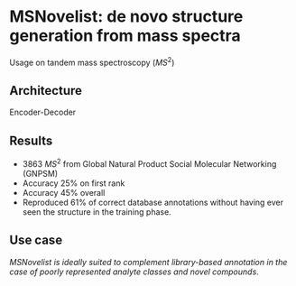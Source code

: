 # MSNovelist: de novo structure generation from mass spectra

Usage on tandem mass spectroscopy ($MS^{2}$)

## Architecture

Encoder-Decoder

## Results

- 3863 $MS^{2}$ from Global Natural Product Social Molecular Networking (GNPSM)
- Accuracy 25% on first rank
- Accuracy 45% overall
- Reproduced 61% of correct database annotations without having ever seen the structure in the training phase.

## Use case

*MSNovelist is ideally suited to complement library-based annotation in the case of
poorly represented analyte classes and novel compounds*.
